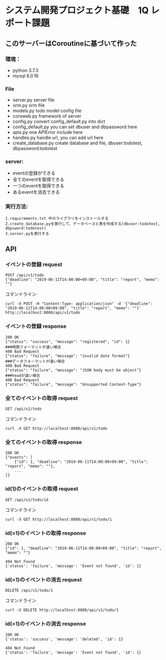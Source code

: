 # システム開発プロジェクト基礎　1Q レポート課題


## このサーバーはCoroutineに基づいて作った


### 環境：
- python 3.7.3
- mysql 8.0.16

### File
- server.py server file
- orm.py orm file
- models.py todo model config file
- coroweb.py framework of server
- config.py convert config_default.py into dict
- config_default.py you can set dbuser and dbpassword here
- apis.py one APIError include here
- handles.py handle url, you can add url here
- create_database.py create database and file, dbuser:todotest, dbpassword:todotest

### server:
- eventの登録ができる
- 全てのeventを取得できる
- 一つのeventを取得できる
- あるeventを消去できる

### 実行方法:
```
1.requirements.txt 中のライブラリをインストールする
2.create_database.pyを実行して、データベースと表を作成する(dbuser:todotest, dbpsword:todotest)
3.server.pyを実行する
```

## API
### イベントの登録 request
```
POST /api/v1/todo  
{"deadline": "2019-06-11T14:00:00+09:00", "title": "report", "memo": ""}
```

コマンドライン  

```  
curl -X POST -H "Content-Type: application/json" -d '{"deadline": "2019-06-11T14:00:00+09:00", "title": "report", "memo": ""}' http://localhost:8080/api/v1/todo

```

### イベントの登録 response
```
200 OK
{"status": "success", "message": "registered", "id": 1}
###時間フォーマットが違い場合
400 Bad Request
{"status": "failure", "message": "invalid date format"}
###データフォーマットが違い場合
400 Bad Request
{"status": "failure", "message": "JSON body must be object"}
###headが違い場合
400 Bad Request
{"status": "failure", "message": "Unsupported Content-Type"}
```
### 全てのイベントの取得 request
```
GET /api/v1/todo
```
コマンドライン

```
curl -X GET http://localhost:8080/api/v1/todo
```
### 全てのイベントの取得 response
```
200 OK
{"events": [
    {"id": 1, "deadline": "2019-06-11T14:00:00+09:00", "title": "report", "memo": ""},
    ...
]}
```
### id(1)のイベントの取得 request
```
GET /api/v1/todo/id
```
コマンドライン  
```
curl -X GET http://localhost:8080/api/v1/todo/1
```
### id(=1)のイベントの取得 response
```
200 OK
{"id": 1, "deadline": "2019-06-11T14:00:00+09:00", "title": "report", "memo": ""}

404 Not Found
{'status': 'failure', 'message': 'Event not found', 'id': 1}
```

### id(=1)のイベントの消去 request
```
DELETE /api/v1/todo/1
```
コマンドライン  
```
curl -X DELETE http://localhost:8080/api/v1/todo/1
```
### id(=1)のイベントの消去 response
```
200 OK
{'status': 'success', 'message': 'deleted', 'id': 1}

404 Not Found
{'status': 'failure', 'message': 'Event not found', 'id': 1}
```
